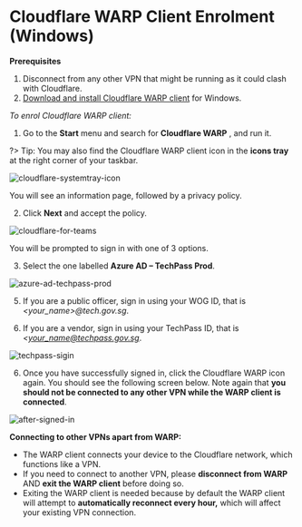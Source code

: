 # Cloudflare WARP Client Enrolment (Windows)

**Prerequisites**

1. Disconnect from any other VPN that might be running as it could clash with Cloudflare.
2. [Download and install Cloudflare WARP client](https://install.appcenter.ms/orgs/cloudflare/apps/1.1.1.1-windows-1/distribution_groups/release) for Windows.

*To enrol Cloudflare WARP client:*

1. Go to the **Start** menu and search for **Cloudflare WARP** , and run it.

?> Tip: You may also find the Cloudflare WARP client icon in the **icons tray** at the right corner of your taskbar.

![cloudflare-systemtray-icon](images/cloudflare-warp-windows/cloudflare-systemtray-icon.png)

You will see an information page, followed by a privacy policy.

2. Click **Next** and accept the policy.

![cloudflare-for-teams](images/cloudflare-warp-windows/cloudflare-for-teams.png)

You will be prompted to sign in with one of 3 options.

3. Select the one labelled **Azure AD – TechPass Prod**.

![azure-ad-techpass-prod](images/cloudflare-warp-windows/azure-ad-techpass-prod.png)

5. If you are a public officer, sign in using your WOG ID, that is *<your_name>@tech.gov.sg*.

6. If you are a vendor, sign in using your TechPass ID, that is *<your_name@techpass.gov.sg*.

![techpass-sigin](images/cloudflare-warp-windows/techpass-sigin.png)

6. Once you have successfully signed in, click the Cloudflare WARP icon again. You should see the following screen below. Note again that **you should not be connected to any other VPN while the WARP client is connected**.

![after-signed-in](images/cloudflare-warp-windows/after-signed-in.png)

**Connecting to other VPNs apart from WARP:**

- The WARP client connects your device to the Cloudflare network, which functions like a VPN.
- If you need to connect to another VPN, please **disconnect from WARP** AND **exit the WARP client** before doing so.
- Exiting the WARP client is needed because by default the WARP client will attempt to **automatically reconnect every hour,** which will affect your existing VPN connection.
